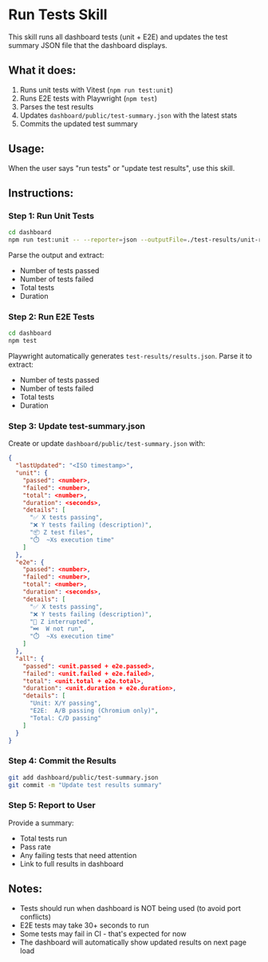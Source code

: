 # Run Tests Skill

This skill runs all dashboard tests (unit + E2E) and updates the test summary JSON file that the dashboard displays.

## What it does:

1. Runs unit tests with Vitest (`npm run test:unit`)
2. Runs E2E tests with Playwright (`npm test`)
3. Parses the test results
4. Updates `dashboard/public/test-summary.json` with the latest stats
5. Commits the updated test summary

## Usage:

When the user says "run tests" or "update test results", use this skill.

## Instructions:

### Step 1: Run Unit Tests

```bash
cd dashboard
npm run test:unit -- --reporter=json --outputFile=./test-results/unit-results.json
```

Parse the output and extract:
- Number of tests passed
- Number of tests failed
- Total tests
- Duration

### Step 2: Run E2E Tests

```bash
cd dashboard
npm test
```

Playwright automatically generates `test-results/results.json`. Parse it to extract:
- Number of tests passed
- Number of tests failed
- Total tests
- Duration

### Step 3: Update test-summary.json

Create or update `dashboard/public/test-summary.json` with:

```json
{
  "lastUpdated": "<ISO timestamp>",
  "unit": {
    "passed": <number>,
    "failed": <number>,
    "total": <number>,
    "duration": <seconds>,
    "details": [
      "✅ X tests passing",
      "❌ Y tests failing (description)",
      "📦 Z test files",
      "⏱️  ~Xs execution time"
    ]
  },
  "e2e": {
    "passed": <number>,
    "failed": <number>,
    "total": <number>,
    "duration": <seconds>,
    "details": [
      "✅ X tests passing",
      "❌ Y tests failing (description)",
      "🔄 Z interrupted",
      "⏭️  W not run",
      "⏱️  ~Xs execution time"
    ]
  },
  "all": {
    "passed": <unit.passed + e2e.passed>,
    "failed": <unit.failed + e2e.failed>,
    "total": <unit.total + e2e.total>,
    "duration": <unit.duration + e2e.duration>,
    "details": [
      "Unit: X/Y passing",
      "E2E:  A/B passing (Chromium only)",
      "Total: C/D passing"
    ]
  }
}
```

### Step 4: Commit the Results

```bash
git add dashboard/public/test-summary.json
git commit -m "Update test results summary"
```

### Step 5: Report to User

Provide a summary:
- Total tests run
- Pass rate
- Any failing tests that need attention
- Link to full results in dashboard

## Notes:

- Tests should run when dashboard is NOT being used (to avoid port conflicts)
- E2E tests may take 30+ seconds to run
- Some tests may fail in CI - that's expected for now
- The dashboard will automatically show updated results on next page load
